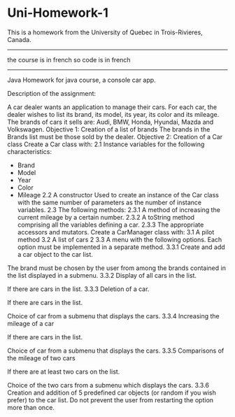 # Uni-Homework-1
This is a homework from the University of Quebec in Trois-Rivieres, Canada.
*********************************************
the course is in french so code is in french
*********************************************
Java Homework for java course, a console car app.

Description of the assignment:

A car dealer wants an application to manage their cars. For
each car, the dealer wishes to list its brand, its model, its year, its
color and its mileage. The brands of cars it sells are: Audi, BMW,
Honda, Hyundai, Mazda and Volkswagen.
Objective 1: Creation of a list of brands
The brands in the Brands list must be those sold by the dealer.
Objective 2: Creation of a Car class
Create a Car class with:
2.1 Instance variables for the following characteristics:
- Brand
- Model
- Year
- Color
- Mileage
2.2 A constructor
Used to create an instance of the Car class with the same number of
parameters as the number of instance variables.
2.3 The following methods:
2.3.1 A method of increasing the current mileage by a certain
number.
2.3.2 A toString method comprising all the variables defining a
car.
2.3.3 The appropriate accessors and mutators.
Create a CarManager class with:
3.1 A pilot method
3.2 A list of cars 2
3.3 A menu with the following options. Each option must be implemented
in a separate method.
3.3.1 Create and add a car object to the car list.

The brand must be chosen by the user from among the brands
contained in the list displayed in a submenu.
3.3.2 Display of all cars in the list.

If there are cars in the list.
3.3.3 Deletion of a car.

If there are cars in the list.

Choice of car from a submenu that displays the
cars.
3.3.4 Increasing the mileage of a car

If there are cars in the list.

Choice of car from a submenu that displays the
cars.
3.3.5 Comparisons of the mileage of two cars

If there are at least two cars on the list.

Choice of the two cars from a submenu which displays the
cars.
3.3.6 Creation and addition of 5 predefined car objects (or random if you wish
prefer) to the car list. Do not prevent the user from restarting
the option more than once.
